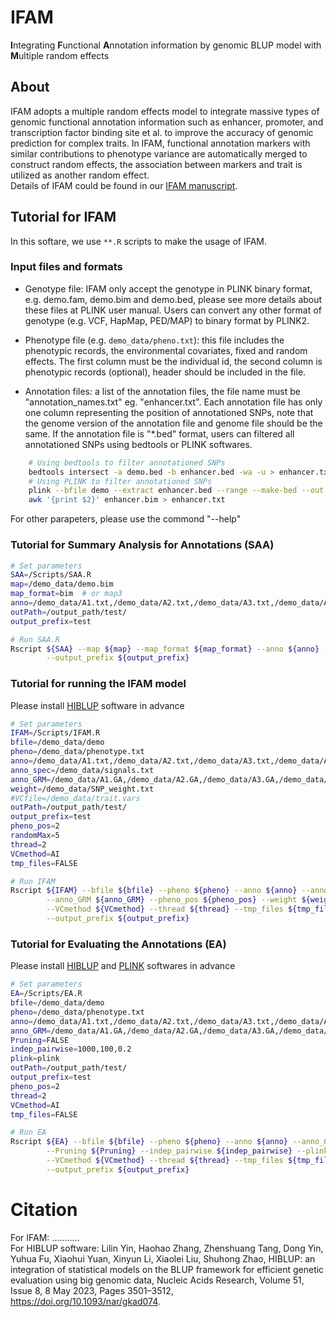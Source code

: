 # IFAM
**I**ntegrating **F**unctional **A**nnotation information by genomic BLUP model with **M**ultiple random effects

## About
IFAM adopts a multiple random effects model to  integrate massive types of genomic functional annotation information such as enhancer, promoter, and transcription factor binding site et al. to improve the accuracy of genomic prediction for complex traits. In IFAM, functional annotation markers with similar contributions to phenotype variance are automatically merged to construct random effects, the association between markers and trait is utilized as another random effect. <br>
Details of IFAM could be found in our [IFAM manuscript](https:****).

## Tutorial for IFAM
In this softare, we use `**.R` scripts to make the usage of IFAM. 

### Input files and formats
* Genotype file: IFAM only accept the genotype in PLINK binary format, e.g. demo.fam, demo.bim and demo.bed, please see more details about these files at PLINK user manual. Users can convert any other format of genotype (e.g. VCF, HapMap, PED/MAP) to binary format by PLINK2.

* Phenotype file (e.g. `demo_data/pheno.txt`): this file includes the phenotypic records, the environmental covariates, fixed and random effects. The first column must be the individual id, the second column is phenotypic records (optional), header should be included in the file.

* Annotation files: a list of the annotation files, the file name must be "annotation_names.txt" eg. "enhancer.txt". Each annotation file has only one column representing the position of annotationed SNPs, note that the genome version of the annotation file and genome file should be the same. If the annotation file is "*.bed" format, users can filtered all annotationed SNPs using bedtools or PLINK softwares.
```bash
    # Using bedtools to filter annotationed SNPs
    bedtools intersect -a demo.bed -b enhancer.bed -wa -u > enhancer.txt
    # Using PLINK to filter annotationed SNPs
    plink --bfile demo --extract enhancer.bed --range --make-bed --out enhancer
    awk '{print $2}' enhancer.bim > enhancer.txt
````

For other parapeters, please use the commond "--help"

### Tutorial for Summary Analysis for Annotations (SAA)
```bash
# Set parameters
SAA=/Scripts/SAA.R
map=/demo_data/demo.bim
map_format=bim  # or map3
anno=/demo_data/A1.txt,/demo_data/A2.txt,/demo_data/A3.txt,/demo_data/A4.txt,/demo_data/A5.txt,/demo_data/A6.txt,/demo_data/A7.txt
outPath=/output_path/test/
output_prefix=test

# Run SAA.R
Rscript ${SAA} --map ${map} --map_format ${map_format} --anno ${anno} --outPath ${outPath}\
        --output_prefix ${output_prefix}
````

### Tutorial for running the IFAM model
Please install [HIBLUP](https://www.hiblup.com/tutorials#running-hiblup) software in advance
```bash
# Set parameters
IFAM=/Scripts/IFAM.R
bfile=/demo_data/demo
pheno=/demo_data/phenotype.txt
anno=/demo_data/A1.txt,/demo_data/A2.txt,/demo_data/A3.txt,/demo_data/A4.txt,/demo_data/A5.txt,/demo_data/A6.txt,/demo_data/A7.txt
anno_spec=/demo_data/signals.txt
anno_GRM=/demo_data/A1.GA,/demo_data/A2.GA,/demo_data/A3.GA,/demo_data/A4.GA,/demo_data/A5.GA,/demo_data/A6.GA,/demo_data/A7.GA
weight=/demo_data/SNP_weight.txt
#VCfile=/demo_data/trait.vars
outPath=/output_path/test/
output_prefix=test
pheno_pos=2
randomMax=5
thread=2
VCmethod=AI
tmp_files=FALSE

# Run IFAM
Rscript ${IFAM} --bfile ${bfile} --pheno ${pheno} --anno ${anno} --anno_spec ${anno_spec}\
        --anno_GRM ${anno_GRM} --pheno_pos ${pheno_pos} --weight ${weight} --VCfile ${VCfile} --randomMax ${randomMax}\
        --VCmethod ${VCmethod} --thread ${thread} --tmp_files ${tmp_files} --outPath ${outPath}\
        --output_prefix ${output_prefix}
````

### Tutorial for Evaluating the Annotations (EA)
Please install [HIBLUP](https://www.hiblup.com/tutorials#running-hiblup) and [PLINK](https://zzz.bwh.harvard.edu/plink/) softwares in advance
```bash
# Set parameters
EA=/Scripts/EA.R
bfile=/demo_data/demo
pheno=/demo_data/phenotype.txt
anno=/demo_data/A1.txt,/demo_data/A2.txt,/demo_data/A3.txt,/demo_data/A4.txt,/demo_data/A5.txt,/demo_data/A6.txt,/demo_data/A7.txt
anno_GRM=/demo_data/A1.GA,/demo_data/A2.GA,/demo_data/A3.GA,/demo_data/A4.GA,/demo_data/A5.GA,/demo_data/A6.GA,/demo_data/A7.GA
Pruning=FALSE
indep_pairwise=1000,100,0.2
plink=plink
outPath=/output_path/test/
output_prefix=test
pheno_pos=2
thread=2
VCmethod=AI
tmp_files=FALSE

# Run EA
Rscript ${EA} --bfile ${bfile} --pheno ${pheno} --anno ${anno} --anno_GRM ${anno_GRM}\
        --Pruning ${Pruning} --indep_pairwise ${indep_pairwise} --plink ${plink} --pheno_pos ${pheno_pos} \
        --VCmethod ${VCmethod} --thread ${thread} --tmp_files ${tmp_files} --outPath ${outPath}\
        --output_prefix ${output_prefix}
````
 
# Citation
For IFAM:
...........   <br>
For HIBLUP software:
Lilin Yin, Haohao Zhang, Zhenshuang Tang, Dong Yin, Yuhua Fu, Xiaohui Yuan, Xinyun Li, Xiaolei Liu, Shuhong Zhao, HIBLUP: an integration of statistical models on the BLUP framework for efficient genetic evaluation using big genomic data, Nucleic Acids Research, Volume 51, Issue 8, 8 May 2023, Pages 3501–3512, https://doi.org/10.1093/nar/gkad074.


